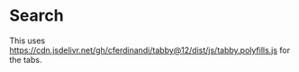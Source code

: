 # Search

This uses https://cdn.jsdelivr.net/gh/cferdinandi/tabby@12/dist/js/tabby.polyfills.js for the tabs.
